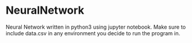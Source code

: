 # NeuralNetwork
Neural Network written in python3 using jupyter notebook.
Make sure to include data.csv in any environment you decide to run the program in.

